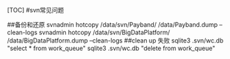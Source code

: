 [TOC]
#svn常见问题

##备份和还原
svnadmin hotcopy /data/svn/Payband/ /data/Payband.dump –clean-logs
svnadmin hotcopy /data/svn/BigDataPlatform/ /data/BigDataPlatform.dump –clean-logs
##clean up 失败
sqlite3 .svn/wc.db "select * from work_queue"
sqlite3 .svn/wc.db "delete from work_queue"